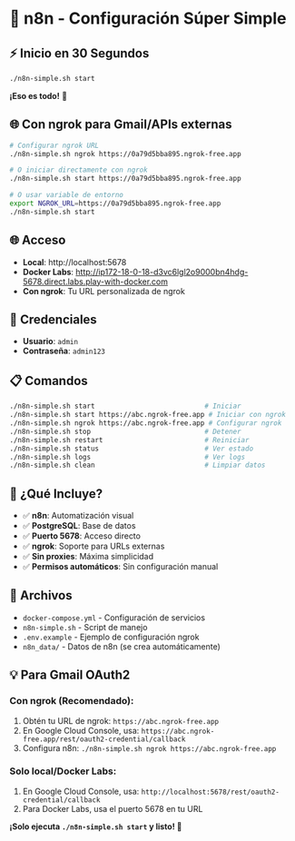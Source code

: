 # 🚀 n8n - Configuración Súper Simple

## ⚡ Inicio en 30 Segundos

```bash
./n8n-simple.sh start
```

**¡Eso es todo!** 🎉

## 🌐 Con ngrok para Gmail/APIs externas

```bash
# Configurar ngrok URL
./n8n-simple.sh ngrok https://0a79d5bba895.ngrok-free.app

# O iniciar directamente con ngrok
./n8n-simple.sh start https://0a79d5bba895.ngrok-free.app

# O usar variable de entorno
export NGROK_URL=https://0a79d5bba895.ngrok-free.app
./n8n-simple.sh start
```

## 🌐 Acceso

- **Local**: http://localhost:5678
- **Docker Labs**: http://ip172-18-0-18-d3vc6lgl2o9000bn4hdg-5678.direct.labs.play-with-docker.com
- **Con ngrok**: Tu URL personalizada de ngrok

## 🔑 Credenciales

- **Usuario**: `admin`
- **Contraseña**: `admin123`

## 📋 Comandos

```bash
./n8n-simple.sh start                           # Iniciar
./n8n-simple.sh start https://abc.ngrok-free.app # Iniciar con ngrok
./n8n-simple.sh ngrok https://abc.ngrok-free.app # Configurar ngrok
./n8n-simple.sh stop                            # Detener  
./n8n-simple.sh restart                         # Reiniciar
./n8n-simple.sh status                          # Ver estado
./n8n-simple.sh logs                            # Ver logs
./n8n-simple.sh clean                           # Limpiar datos
```

## 🎯 ¿Qué Incluye?

- ✅ **n8n**: Automatización visual
- ✅ **PostgreSQL**: Base de datos
- ✅ **Puerto 5678**: Acceso directo
- ✅ **ngrok**: Soporte para URLs externas
- ✅ **Sin proxies**: Máxima simplicidad
- ✅ **Permisos automáticos**: Sin configuración manual

## 📁 Archivos

- `docker-compose.yml` - Configuración de servicios
- `n8n-simple.sh` - Script de manejo
- `.env.example` - Ejemplo de configuración ngrok
- `n8n_data/` - Datos de n8n (se crea automáticamente)

## 💡 Para Gmail OAuth2

### Con ngrok (Recomendado):
1. Obtén tu URL de ngrok: `https://abc.ngrok-free.app`
2. En Google Cloud Console, usa: `https://abc.ngrok-free.app/rest/oauth2-credential/callback`
3. Configura n8n: `./n8n-simple.sh ngrok https://abc.ngrok-free.app`

### Solo local/Docker Labs:
1. En Google Cloud Console, usa: `http://localhost:5678/rest/oauth2-credential/callback`
2. Para Docker Labs, usa el puerto 5678 en tu URL

**¡Solo ejecuta `./n8n-simple.sh start` y listo! 🚀**
